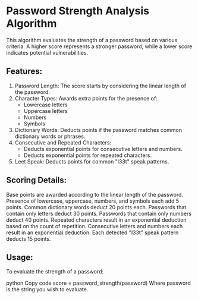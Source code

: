 # Password Strength Analysis Algorithm
This algorithm evaluates the strength of a password based on various criteria. A higher score represents a stronger password, while a lower score indicates potential vulnerabilities.

## Features:
1. Password Length: The score starts by considering the linear length of the password.
1. Character Types: Awards extra points for the presence of:
   - Lowercase letters
   - Uppercase letters
   - Numbers
   - Symbols
1. Dictionary Words: Deducts points if the password matches common dictionary words or phrases.
1. Consecutive and Repeated Characters:
   - Deducts exponential points for consecutive letters and numbers.
   - Deducts exponential points for repeated characters.
1. Leet Speak: Deducts points for common "l33t" speak patterns.
## Scoring Details:
Base points are awarded according to the linear length of the password.
Presence of lowercase, uppercase, numbers, and symbols each add 5 points.
Common dictionary words deduct 20 points each.
Passwords that contain only letters deduct 30 points.
Passwords that contain only numbers deduct 40 points.
Repeated characters result in an exponential deduction based on the count of repetition.
Consecutive letters and numbers each result in an exponential deduction.
Each detected "l33t" speak pattern deducts 15 points.
## Usage:
To evaluate the strength of a password:

python
Copy code
score = password_strength(password)
Where password is the string you wish to evaluate.

